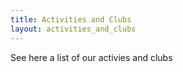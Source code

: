 ```yaml
---
title: Activities and Clubs
layout: activities_and_clubs
---
```


See here a list of our activies and clubs







